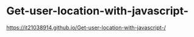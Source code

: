 # Get-user-location-with-javascript-
https://it21038914.github.io/Get-user-location-with-javascript-/
